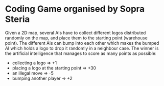 # Coding Game organised by Sopra Steria

Given a 2D map, several AIs have to collect different logos distributed randomly on the map, and place them to the starting point (warehouse point). The different AIs can bump into each other which makes the bumped AI which holds a logo to drop it randomly in a neighbour case. The winner is the artificial intelligence that manages to score as many points as possible:
- collecting a logo => +1 
- placing a logo at the starting point => +30
- an illegal move => -5
- bumping another player => +2